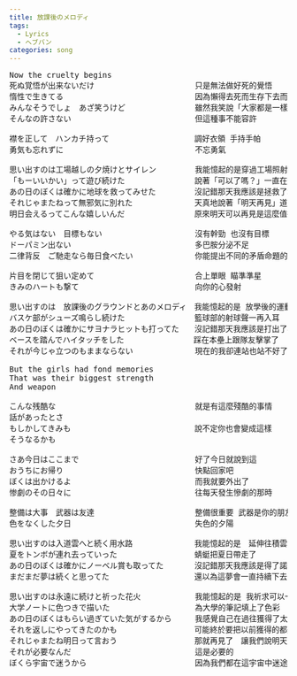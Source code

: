 ```yaml
---
title: 放課後のメロディ
tags:
  - Lyrics
  - ヘブバン
categories: song
---
```

<pre>
Now the cruelty begins  
死ぬ覚悟が出来ないだけ　　　　　　　　　　　　　只是無法做好死的覺悟　
惰性で生きてる　　　　　　　　　　　　　　　　　因為懶得去死而生存下去而已
みんなそうでしょ　あざ笑うけど　　　　　　　　　雖然我笑說「大家都是一樣啊」
そんなの許さない　　　　　　　　　　　　　　　　但這種事不能容許

襟を正して　ハンカチ持って　　　　　　　　　　　調好衣領 手持手帕
勇気も忘れずに　　　　　　　　　　　　　　　　　不忘勇氣

思い出すのは工場越しの夕焼けとサイレン　　　　　我能憶起的是穿過工場照射的夕陽及警笛聲
「もーいいかい」って遊び続けた　　　　　　　　　說著「可以了嗎？」一直在遊玩
あの日のぼくは確かに地球を救ってみせた　　　　　沒記錯那天我應該是拯救了地球
それじゃまたねって無邪気に別れた　　　　　　　　天真地說著「明天再見」道別
明日会えるってこんな嬉しいんだ　　　　　　　　　原來明天可以再見是這麼值得高興

やる気はない　目標もない　　　　　　　　　　　　沒有幹勁 也沒有目標
ドーパミン出ない　　　　　　　　　　　　　　　　多巴胺分泌不足
二律背反　ご馳走なら毎日食べたい　　　　　　　　你能提出不同的矛盾命題的話　我每日都想聽

片目を閉じて狙い定めて　　　　　　　　　　　　　合上單眼 瞄準準星
きみのハートも撃て　　　　　　　　　　　　　　　向你的心發射

思い出すのは　放課後のグラウンドとあのメロディ　我能憶起的是 放學後的運動場及那個旋律
バスケ部がシューズ鳴らし続けた　　　　　　　　　籃球部的射球聲一再入耳
あの日のぼくは確かにサヨナラヒットも打ってた　　沒記錯那天我應該是打出了再見全壘打
ベースを踏んでハイタッチをした　　　　　　　　　踩在本壘上跟隊友擊掌了
それが今じゃ立つのもままならない　　　　　　　　現在的我卻連站也站不好了

But the girls had fond memories  
That was their biggest strength  
And weapon

こんな残酷な　　　　　　　　　　　　　　　　　　就是有這麼殘酷的事情
話があったとさ　　　　　　　　　　　　　　　　　
もしかしてきみも　　　　　　　　　　　　　　　　說不定你也會變成這樣
そうなるかも　　　　　　　　　　　　　　　　　　

さあ今日はここまで　　　　　　　　　　　　　　　好了今日就說到這 
おうちにお帰り　　　　　　　　　　　　　　　　　快點回家吧
ぼくは出かけるよ　　　　　　　　　　　　　　　　而我就要外出了
惨劇のその日々に　　　　　　　　　　　　　　　　往每天發生慘劇的那時

整備は大事　武器は友達　　　　　　　　　　　　　整備很重要 武器是你的朋友
色をなくした夕日　　　　　　　　　　　　　　　　失色的夕陽

思い出すのは入道雲へと続く用水路　　　　　　　　我能憶起的是　延伸往積雲雨的用水路
夏をトンボが連れ去っていった　　　　　　　　　　蜻蜓把夏日帶走了
あの日のぼくは確かにノーベル賞も取ってた　　　　沒記錯那天我應該是得了諾貝爾獎
まだまだ夢は続くと思ってた　　　　　　　　　　　還以為這夢會一直持續下去

思い出すのは永遠に続けと祈った花火　　　　　　　我能憶起的是 我祈求可以一直持續下去的煙花
大学ノートに色つきで描いた　　　　　　　　　　　為大學的筆記填上了色彩
あの日のぼくはもらい過ぎていた気がするから　　　我感覺自己在過往獲得了太多了
それを返しにやってきたのかも　　　　　　　　　　可能終於要把以前獲得的都還回去
それじゃまたね明日って言おう　　　　　　　　　　那就再見了　讓我們說明天吧
それが必要なんだ　　　　　　　　　　　　　　　　這是必要的
ぼくら宇宙で迷うから　　　　　　　　　　　　　　因為我們都在這宇宙中迷途
</pre>